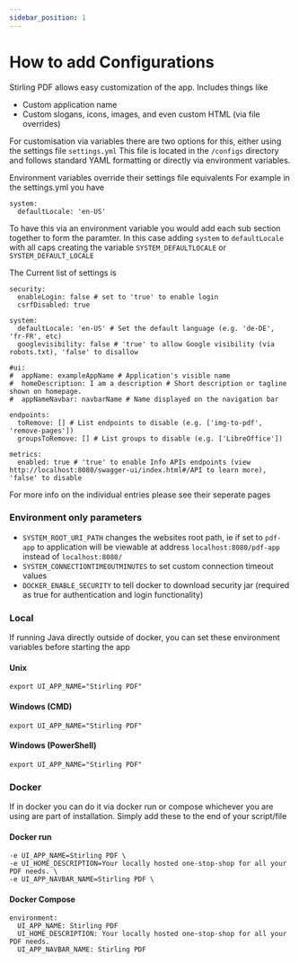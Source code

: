 ```yaml
---
sidebar_position: 1
---
```

# How to add Configurations

Stirling PDF allows easy customization of the app.
Includes things like
- Custom application name
- Custom slogans, icons, images, and even custom HTML (via file overrides)


For customisation via variables there are two options for this, either using the settings file ``settings.yml``
This file is located in the ``/configs`` directory and follows standard YAML formatting or directly via environment variables.

Environment variables override their  settings file equivalents 
For example in the settings.yml you have
```
system:
  defaultLocale: 'en-US'
```

To have this via an environment variable you would add each sub section together to form the paramter.
In this case adding ``system`` to ``defaultLocale`` with all caps creating the variable ``SYSTEM_DEFAULTLOCALE`` or ``SYSTEM_DEFAULT_LOCALE``

The Current list of settings is
```
security:
  enableLogin: false # set to 'true' to enable login
  csrfDisabled: true

system:
  defaultLocale: 'en-US' # Set the default language (e.g. 'de-DE', 'fr-FR', etc)
  googlevisibility: false # 'true' to allow Google visibility (via robots.txt), 'false' to disallow

#ui:
#  appName: exampleAppName # Application's visible name
#  homeDescription: I am a description # Short description or tagline shown on homepage.
#  appNameNavbar: navbarName # Name displayed on the navigation bar

endpoints:
  toRemove: [] # List endpoints to disable (e.g. ['img-to-pdf', 'remove-pages'])
  groupsToRemove: [] # List groups to disable (e.g. ['LibreOffice'])

metrics:
  enabled: true # 'true' to enable Info APIs endpoints (view http://localhost:8080/swagger-ui/index.html#/API to learn more), 'false' to disable
```

For more info on the individual entries please see their seperate pages

### Environment only parameters
- ``SYSTEM_ROOT_URI_PATH`` changes the websites root path, ie if set to ``pdf-app`` to application will be viewable at address ``localhost:8080/pdf-app`` instead of ``localhost:8080/``
- ``SYSTEM_CONNECTIONTIMEOUTMINUTES`` to set custom connection timeout values
- ``DOCKER_ENABLE_SECURITY`` to tell docker to download security jar (required as true for authentication and login functionality)

### Local 
If running Java directly outside of docker, you can set these environment variables before starting the app

#### Unix
```
export UI_APP_NAME="Stirling PDF"
```

#### Windows (CMD)
```
export UI_APP_NAME="Stirling PDF"
```

#### Windows (PowerShell)
```
export UI_APP_NAME="Stirling PDF"
```

### Docker
If in docker you can do it via docker run or compose whichever you are using are part of installation.
Simply add these to the end of your script/file

#### Docker run
```
-e UI_APP_NAME=Stirling PDF \
-e UI_HOME_DESCRIPTION=Your locally hosted one-stop-shop for all your PDF needs. \
-e UI_APP_NAVBAR_NAME=Stirling PDF \
```
#### Docker Compose
```
environment:
  UI_APP_NAME: Stirling PDF
  UI_HOME_DESCRIPTION: Your locally hosted one-stop-shop for all your PDF needs.
  UI_APP_NAVBAR_NAME: Stirling PDF
```
